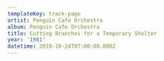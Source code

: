 ```yaml
---
templateKey: track-page
artist: Penguin Cafe Orchestra
album: Penguin Cafe Orchestra
title: Cutting Branches for a Temporary Shelter
year: '1981'
datetime: 2019-10-24T07:00:00.000Z
---
```


